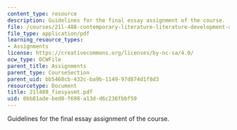 ```yaml
---
content_type: resource
description: Guidelines for the final essay assignment of the course.
file: /courses/21l-488-contemporary-literature-literature-development-and-human-rights-spring-2008/0bb81adebed8f698a13dd6c236fbbf59_21l488_fiesyasmt.pdf
file_type: application/pdf
learning_resource_types:
- Assignments
license: https://creativecommons.org/licenses/by-nc-sa/4.0/
ocw_type: OCWFile
parent_title: Assignments
parent_type: CourseSection
parent_uid: bb5468cb-432c-ba9b-1149-97d874d1f8d3
resourcetype: Document
title: 21l488_fiesyasmt.pdf
uid: 0bb81ade-bed8-f698-a13d-d6c236fbbf59
---
```

Guidelines for the final essay assignment of the course.